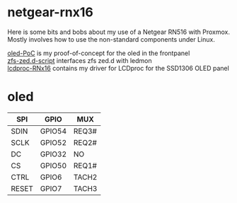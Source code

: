 # netgear-rnx16

Here is some bits and bobs about my use of a Netgear RN516 with Proxmox.  
Mostly involves how to use the non-standard components under Linux.

[oled-PoC](oled-PoC) is my proof-of-concept for the oled in the frontpanel  
[zfs-zed.d-script](zfs-zed.d-script) interfaces zfs zed.d with ledmon  
[lcdproc-RNx16](https://github.com/erik-smit/lcdproc-RNx16) contains my driver for LCDproc for the SSD1306 OLED panel

# oled

| SPI  | GPIO | MUX |
|------|------|-----|
| SDIN | GPIO54 | REQ3# |
| SCLK | GPIO52 | REQ2# |
| DC | GPIO32 | NO |
| CS | GPIO50 | REQ1# |
| CTRL | GPIO6 | TACH2 |
| RESET | GPIO7 | TACH3 |

